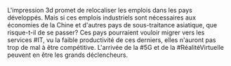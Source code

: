 L'impression 3d promet de relocaliser les emplois dans les pays développés. Mais si ces emplois industriels sont nécessaires aux économies de la Chine et d'autres pays de sous-traitance asiatique, que risque-t-il de se passer? Ces pays pourraient vouloir migrer vers les services #IT, vu la faible productivité de ces derniers, elles n'auront pas trop de mal à être compétitive. L'arrivée de la #5G et de la #RéalitéVirtuelle peuvent en être les grands déclencheurs.
